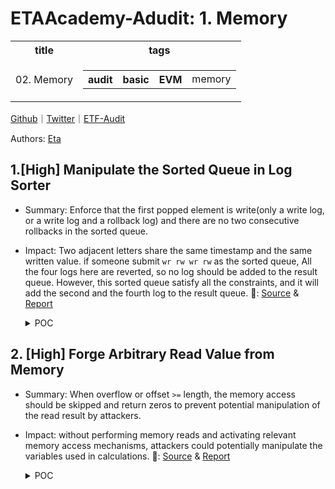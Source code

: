 # ETAAcademy-Adudit: 1. Memory

<table>
  <tr>
    <th>title</th>
    <th>tags</th>
  </tr>
  <tr>
    <td>02. Memory</td>
    <td>
      <table>
        <tr>
          <th>audit</th>
          <th>basic</th>
          <th>EVM</th>
          <td>memory</td>
        </tr>
      </table>
    </td>
  </tr>
</table>

[Github](https://github.com/ETAAcademy)｜[Twitter](https://twitter.com/ETAAcademy)｜[ETF-Audit](https://github.com/ETAAcademy/ETAAcademy-Audit)

Authors: [Eta](https://twitter.com/pwhattie)

## 1.[High] Manipulate the Sorted Queue in Log Sorter

- Summary: Enforce that the first popped element is write(only a write log, or a write log and a rollback log) and there are no two consecutive rollbacks in the sorted queue.
- Impact: Two adjacent letters share the same timestamp and the same written value. if someone submit `wr rw wr rw` as the sorted queue, All the four logs here are reverted, so no log should be added to the result queue. However, this sorted queue satisfy all the constraints, and it will add the second and the fourth log to the result queue.
  🐬: [Source](https://github.com/code-423n4/2023-10-zksync-findings/issues/761) & [Report](https://code4rena.com/reports/2023-10-zksync)

  <details><summary>POC</summary>

  ```rust

        // We compare timestamps, and then resolve logic over rollbacks, so the only way when
        // keys are equal can be when we do rollback
        let sorting_key = sorted_item.timestamp;
        // ensure sorting for uniqueness timestamp and rollback flag
        // We know that timestamps are unique across logs, and are also the same between write and rollback
        let (keys_are_equal, new_key_is_smaller) =
            unpacked_long_comparison(cs, &[previous_key], &[sorting_key]);
        // keys are always ordered no matter what, and are never equal unless it's padding
        new_key_is_smaller.conditionally_enforce_false(cs, should_pop);

        // there are only two cases when keys are equal:
        // - it's a padding element
        // - it's a rollback
        // it's enough to compare timestamps as VM circuit guarantees uniqueness of the if it's not a padding
        let previous_is_not_rollback = previous_item.rollback.negated(cs);
        let enforce_sequential_rollback = Boolean::multi_and(
            cs,
            &[previous_is_not_rollback, sorted_item.rollback, should_pop],
        );
        keys_are_equal.conditionally_enforce_true(cs, enforce_sequential_rollback);

        let same_log = UInt32::equals(cs, &sorted_item.timestamp, &previous_item.timestamp);
        let values_are_equal =
            UInt256::equals(cs, &sorted_item.written_value, &previous_item.written_value);
        let negate_previous_is_trivial = previous_is_trivial.negated(cs);
        let should_enforce = Boolean::multi_and(cs, &[same_log, negate_previous_is_trivial]);
        values_are_equal.conditionally_enforce_true(cs, should_enforce);

        let this_item_is_non_trivial_rollback =
            Boolean::multi_and(cs, &[sorted_item.rollback, should_pop]);
        let negate_previous_item_rollback = previous_item.rollback.negated(cs);
        let prevous_item_is_non_trivial_write = Boolean::multi_and(
            cs,
            &[negate_previous_item_rollback, negate_previous_is_trivial],
        );
        let is_sequential_rollback = Boolean::multi_and(
            cs,
            &[
                this_item_is_non_trivial_rollback,
                prevous_item_is_non_trivial_write,
            ],
        );
        same_log.conditionally_enforce_true(cs, is_sequential_rollback);

        // decide if we should add the PREVIOUS into the queue
        // We add only if previous one is not trivial,
        // and it had a different key, and it wasn't rolled back
        let negate_same_log = same_log.and(cs, should_pop).negated(cs);
        let add_to_the_queue = Boolean::multi_and(
            cs,
            &[
                negate_previous_is_trivial,
                negate_same_log,
                negate_previous_item_rollback,
            ],
        );

  ```

  <details>

## 2. [High] Forge Arbitrary Read Value from Memory

- Summary: When overflow or offset `>=` length, the memory access should be skipped and return zeros to prevent potential manipulation of the read result by attackers.
- Impact: without performing memory reads and activating relevant memory access mechanisms, attackers could potentially manipulate the variables used in calculations.
  🐬: [Source](https://github.com/code-423n4/2023-10-zksync-findings/issues/702) & [Report](https://code4rena.com/reports/2023-10-zksync)

  <details><summary>POC</summary>

  ```rust

    let (_, offset_is_strictly_in_slice) = offset.overflowing_sub(cs, length);
    let offset_is_beyond_the_slice = offset_is_strictly_in_slice.negated(cs);
    let skip_if_legitimate_fat_ptr =
        Boolean::multi_and(cs, &[offset_is_beyond_the_slice, is_fat_ptr]);
    ......
    let skip_memory_access = Boolean::multi_or(
        cs,
        &[
            already_panicked,
            skip_if_legitimate_fat_ptr,
            is_non_addressable,
        ],
    );

    bytes_out_of_bound = bytes_out_of_bound.mask_negated(cs, skip_memory_access);
    bytes_out_of_bound = bytes_out_of_bound.mask_negated(cs, uf);
    let (_, bytes_out_of_bound) = bytes_out_of_bound.div_by_constant(cs, 32);
    // remainder fits into 8 bits too
    let bytes_to_cleanup_out_of_bounds =
        unsafe { UInt8::from_variable_unchecked(bytes_out_of_bound.get_variable()) };
    let new = Self {
        absolute_address,
        page_candidate: page,
        incremented_offset,
        heap_deref_out_of_bounds: is_non_addressable,
        skip_memory_access: skip_memory_access,
        should_set_panic,
        bytes_to_cleanup_out_of_bounds,
    };

    let apply_any = Boolean::multi_and(cs, &[should_apply, no_panic]);
    let update_dst0 = Boolean::multi_or(cs, &[is_read_access, is_write_access_and_increment]);
    let should_update_dst0 = Boolean::multi_and(cs, &[apply_any, update_dst0]);
    diffs_accumulator
        .dst_0_values
        .push((can_write_into_memory, should_update_dst0, dst0_value));
    This case is not treated specially and will not panic, so finally we will push it to dst0. (We should push zeros!)

    // implement shift register
    let zero_u8 = UInt8::zero(cs);
    let mut bytes_array = [zero_u8; 64];
    let memory_value_a_bytes = memory_value_a.value.to_be_bytes(cs);
    bytes_array[..32].copy_from_slice(&memory_value_a_bytes);
    let memory_value_b_bytes = memory_value_b.value.to_be_bytes(cs);
    bytes_array[32..].copy_from_slice(&memory_value_b_bytes);
    // now mask-shift
    let mut selected_word = [zero_u8; 32];
    // idx 0 is unalignment of 0 (aligned), idx 31 is unalignment of 31
    for (idx, mask_bit) in unalignment_bit_mask.iter().enumerate() {
        let src = &bytes_array[idx..(idx + 32)]; // source
        debug_assert_eq!(src.len(), selected_word.len());
        for (dst, src) in selected_word
            .array_chunks_mut::<4>()
            .zip(src.array_chunks::<4>())
        {
            *dst = UInt8::parallel_select(cs, *mask_bit, src, &*dst);
        }
    use crate::tables::uma_ptr_read_cleanup::UMAPtrReadCleanupTable;
    let table_id = cs
        .get_table_id_for_marker::<UMAPtrReadCleanupTable>()
        .expect("table must exist");
    let bytes_to_cleanup_out_of_bound = quasi_fat_ptr.bytes_to_cleanup_out_of_bounds;
    let bytes_to_cleanup_out_of_bound_if_ptr_read =
        bytes_to_cleanup_out_of_bound.mask(cs, is_uma_fat_ptr_read);
    let [uma_cleanup_bitspread, _] = cs.perform_lookup::<1, 2>(
        table_id,
        &[bytes_to_cleanup_out_of_bound_if_ptr_read.get_variable()],
    );
    let uma_ptr_read_cleanup_mask =
        Num::from_variable(uma_cleanup_bitspread).spread_into_bits::<_, 32>(cs);
    for (dst, masking_bit) in selected_word
        .iter_mut()
        .zip(uma_ptr_read_cleanup_mask.iter().rev())
    {
        *dst = dst.mask(cs, *masking_bit);
    }
    .......
    let dst0_value = VMRegister::conditionally_select(
        cs,
        is_write_access_and_increment,
        &incremented_src0_register,
        &read_value_as_register,
    );

    let should_read_a_cell = Boolean::multi_and(cs, &[should_apply, do_not_skip_memory_access]);
    let should_read_b_cell = is_unaligned_read;

    let table_id = cs
        .get_table_id_for_marker::<UMAPtrReadCleanupTable>()
        .expect("table must exist");
    let bytes_to_cleanup_out_of_bound = quasi_fat_ptr.bytes_to_cleanup_out_of_bounds;
    let bytes_to_cleanup_out_of_bound_if_ptr_read =
        bytes_to_cleanup_out_of_bound.mask(cs, is_uma_fat_ptr_read);
    let [uma_cleanup_bitspread, _] = cs.perform_lookup::<1, 2>(
        table_id,
        &[bytes_to_cleanup_out_of_bound_if_ptr_read.get_variable()],
    );
    let uma_ptr_read_cleanup_mask =
        Num::from_variable(uma_cleanup_bitspread).spread_into_bits::<_, 32>(cs);
    We don’t mask neither, since bytes_to_cleanup_out_of_b

  ```

  </details>

